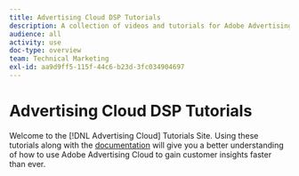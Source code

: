 ```yaml
---
title: Advertising Cloud DSP Tutorials
description: A collection of videos and tutorials for Adobe Advertising Cloud.
audience: all
activity: use
doc-type: overview
team: Technical Marketing
exl-id: aa9d9ff5-115f-44c6-b23d-3fc034904697
---
```

# Advertising Cloud DSP Tutorials

Welcome to the [!DNL Advertising Cloud] Tutorials Site. Using these tutorials along with the [documentation](https://helpx.adobe.com/support/advertising-cloud.html) will give you a better understanding of how to use Adobe Advertising Cloud to gain customer insights faster than ever.

<!--
See other -learn tutorials landing pages to get ideas for additional content
-->
